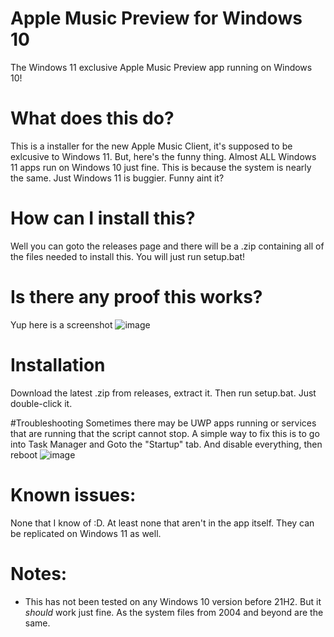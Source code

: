 # Apple Music Preview for Windows 10
The Windows 11 exclusive Apple Music Preview app running on Windows 10!

# What does this do?
This is a installer for the new Apple Music Client, it's supposed to be exlcusive to Windows 11. But, here's the funny thing. Almost ALL Windows 11 apps run on Windows 10 just fine. This is because the system is nearly the same. Just Windows 11 is buggier. Funny aint it? 

# How can I install this?
Well you can goto the releases page and there will be a .zip containing all of the files needed to install this. You will just run setup.bat!

# Is there any proof this works?
Yup here is a screenshot
![image](https://user-images.githubusercontent.com/67085206/223883564-37f2f55d-3ded-4346-ae85-df2158951a7c.png)

# Installation
Download the latest .zip from releases, extract it. Then run setup.bat. Just double-click it. 

#Troubleshooting
Sometimes there may be UWP apps running or services that are running that the script cannot stop. A simple way to fix this is to go into Task Manager and Goto the "Startup" tab. And disable everything, then reboot
![image](https://user-images.githubusercontent.com/67085206/223894763-29496db7-a079-42a6-8be5-f4e6013214fd.png)
 

# Known issues: 
None that I know of :D. At least none that aren't in the app itself. They can be replicated on Windows 11 as well.

# Notes:
 - This has not been tested on any Windows 10 version before 21H2. But it *should* work just fine. As the system files from 2004 and beyond are the same. 
